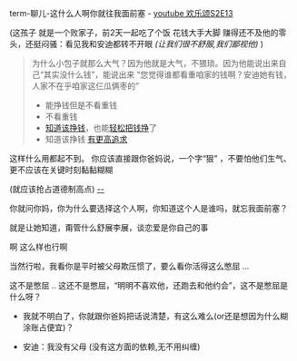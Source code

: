 
term-聊儿-这什么人啊你就往我面前塞 - [youtube 欢乐颂S2E13](https://youtu.be/k3_QFRMCV4c?t=8m10s)

(这孩子 就是一个败家子，前2天一起吃了个饭 花钱大手大脚 赚得还不及他的零头，还挺闷骚：看见我和安迪都转不开眼 *(让我们很不舒服,我们鄙视他)* )

> 为什么小包子就那么大气？因为他就是大气，不猥琐。因为他能说出来自己“其实没什么钱”，能说出来 “您觉得谁都看重咱家的钱啊？安迪她有钱，人家不在乎咱家这仨瓜俩枣的”
> - 能挣钱但是不看重钱
> - 不看重钱
> - [知道该挣钱](https://github.com/7900ms/000nottheater_deserted_systemlibrary/tree/master/small#由头-真实惠)，也能[轻松把钱挣](https://www.v2ex.com/notes/28139#不需要被工作定义也能能轻松做好工作的人)了
> - 知道该挣钱 [有更高追求](https://github.com/7900ms/000nottheater_deserted_systemlibrary/blob/master/supplementary/chain-近朱者赤.md)

这样什么用都起不到。
你应该直接跟你爸妈说，一个字“狠” ，不要怕他们生气、更不应该在关键时刻黏黏糊糊

(就应该抢占道德制高点) [--](https://youtu.be/k3_QFRMCV4c?t=10m6s)

你就问你妈，你为什么要选择这个人啊，你知道这个人是谁吗，就忘我面前塞？

就是让她知道，甭管什么舒展李展，谈恋爱是你自己的事

啊 这么样也行啊

当然行啦，我看你是平时被父母欺压惯了，要么看你活得这么憋屈 ...

这不是憋屈 .. 这还不是憋屈，“明明不喜欢他，还跑去和他约会”，这不是憋屈是什么呀？



- 我就不明白了，你就跟你爸妈把话说清楚，有这么难么(or还是想因为什么糊涂账占便宜)？

- 安迪：我没有父母 (没有这方面的依赖,无不用纠缠)
